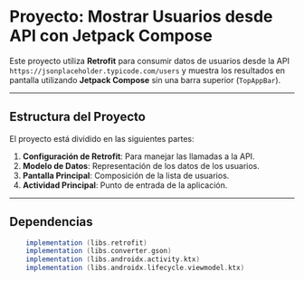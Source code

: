 # Proyecto: Mostrar Usuarios desde API con Jetpack Compose

Este proyecto utiliza **Retrofit** para consumir datos de usuarios desde la API `https://jsonplaceholder.typicode.com/users` y muestra los resultados en pantalla utilizando **Jetpack Compose** sin una barra superior (`TopAppBar`).

---

## Estructura del Proyecto

El proyecto está dividido en las siguientes partes:

1. **Configuración de Retrofit**: Para manejar las llamadas a la API.
2. **Modelo de Datos**: Representación de los datos de los usuarios.
3. **Pantalla Principal**: Composición de la lista de usuarios.
4. **Actividad Principal**: Punto de entrada de la aplicación.

---

## Dependencias
```gradle
    implementation (libs.retrofit)
    implementation (libs.converter.gson)
    implementation (libs.androidx.activity.ktx)
    implementation (libs.androidx.lifecycle.viewmodel.ktx)
